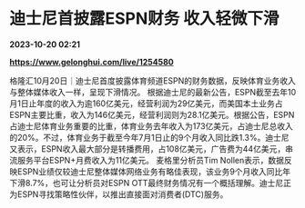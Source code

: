 # 迪士尼首披露ESPN财务 收入轻微下滑

**2023-10-20 02:21**

**https://www.gelonghui.com/live/1254580**

格隆汇10月20日｜迪士尼首度披露体育频道ESPN的财务数据，反映体育业务收入与整体媒体收入一样，呈现下滑情况。 根据迪士尼的最新公告，ESPN截至去年10月1日止年度的收入为逾160亿美元，经营利润为29亿美元，而美国本土业务占ESPN主要比重，收入为146亿美元，经营利润则为28.1亿美元。根据公告，ESPN占迪士尼体育业务重要的比重，体育业务去年收入为173亿美元，占迪士尼总收入的20%。不过，体育业务于截至今年7月1日止的9个月收入同比跌1.3%。迪士尼又表示，ESPN收入最大部分是转播费用，占108亿美元，广告费为44亿美元，串流服务平台ESPN+月费收入为11亿美元。 麦格里分析员Tim Nollen表示，数据反映ESPN业绩仅较迪士尼整体媒体网络业务有略佳表现，该业务9个月收入同比年下滑8.7%，也可让分析员对ESPN OTT最终财务情况有一个概括理解。迪士尼正为ESPN寻找策略性伙伴，以推出直接面对消费者(DTC)服务。